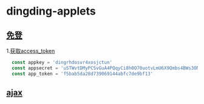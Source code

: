 # dingding-applets

## [免登](https://open-doc.dingtalk.com/microapp/dev/wcoaey)

 1.[获取access_token](https://open-doc.dingtalk.com/microapp/serverapi2/eev437)

  ``` js
    const appkey = 'dingrhdosvr4xosjctun'
    const appsecret = 'uSTWvtDMyPCSvGuA4PQqyCi8h0O70uotvLmU6X9Qmbs4BWs3ONfsVqYT84u5IeOg'
    const app_token = 'f5bab5da28d739069144abfc7de9bf13'
  ```

## [ajax](https://open-doc.dingtalk.com/microapp/dev/httprequest)